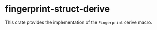 # fingerprint-struct-derive

This crate provides the implementation of the `Fingerprint` derive macro.
